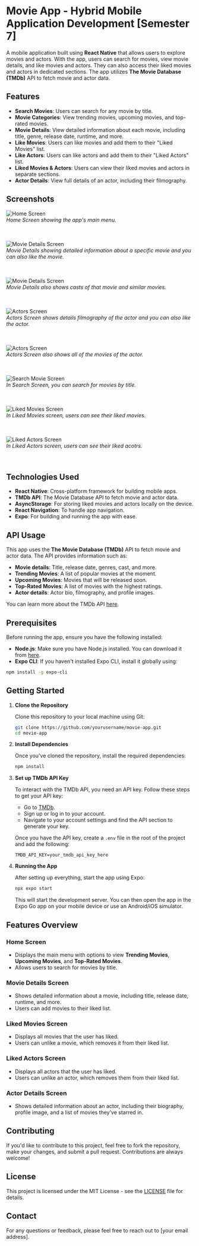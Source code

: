 
# Movie App - Hybrid Mobile Application Development [Semester 7]

A mobile application built using **React Native** that allows users to explore movies and actors. With the app, users can search for movies, view movie details, and like movies and actors. They can also access their liked movies and actors in dedicated sections. The app utilizes **The Movie Database (TMDb)** API to fetch movie and actor data.

## Features

- **Search Movies**: Users can search for any movie by title.
- **Movie Categories**: View trending movies, upcoming movies, and top-rated movies.
- **Movie Details**: View detailed information about each movie, including title, genre, release date, runtime, and more.
- **Like Movies**: Users can like movies and add them to their "Liked Movies" list.
- **Like Actors**: Users can like actors and add them to their "Liked Actors" list.
- **Liked Movies & Actors**: Users can view their liked movies and actors in separate sections.
- **Actor Details**: View full details of an actor, including their filmography.

## Screenshots

![Home Screen](./assets/DemoScreens/HomeScreen.jpg)  
*Home Screen showing the app's main menu.*
<br/>
<br/>
<br/>

![Movie Details Screen](./assets/DemoScreens/MovieDetailScreen.jpg)  
*Movie Details showing detailed information about a specific movie and you can also like the movie.*
<br/>
<br/>
<br/>


![Movie Details Screen](./assets/DemoScreens/MovieDetailScreen2.jpg)  
*Movie Details also shows casts of that movie and similar movies.*
<br/>
<br/>
<br/>


![Actors Screen](./assets/DemoScreens/ActorsScreen.jpg)  
*Actors Screen shows details filmography of the actor and you can also like the actor.*
<br/>
<br/>
<br/>

![Actors Screen](./assets/DemoScreens/ActorsScreen2.jpg)  
*Actors Screen also shows all of the movies of the actor.*
<br/>
<br/>
<br/>

![Search Movie Screen](./assets/DemoScreens/SearchScreen.jpg)  
*In Search Screen, you can search for movies by title.*
<br/>
<br/>
<br/>


![Liked Movies Screen](./assets/DemoScreens/LikedMoviesScreen.jpg)  
*In Liked Movies screen, users can see their liked movies.*
<br/>
<br/>
<br/>

![Liked Actors Screen](./assets/DemoScreens/LikedActorsScreen.jpg)  
*In Liked Actors screen, users can see their liked acotrs.*
<br/>
<br/>
<br/>



## Technologies Used

- **React Native**: Cross-platform framework for building mobile apps.
- **TMDb API**: The Movie Database API to fetch movie and actor data.
- **AsyncStorage**: For storing liked movies and actors locally on the device.
- **React Navigation**: To handle app navigation.
- **Expo**: For building and running the app with ease.

## API Usage

This app uses the **The Movie Database (TMDb)** API to fetch movie and actor data. The API provides information such as:

- **Movie details**: Title, release date, genres, cast, and more.
- **Trending Movies**: A list of popular movies at the moment.
- **Upcoming Movies**: Movies that will be released soon.
- **Top-Rated Movies**: A list of movies with the highest ratings.
- **Actor details**: Actor bio, filmography, and profile images.

You can learn more about the TMDb API [here](https://www.themoviedb.org/).

## Prerequisites

Before running the app, ensure you have the following installed:

- **Node.js**: Make sure you have Node.js installed. You can download it from [here](https://nodejs.org/).
- **Expo CLI**: If you haven't installed Expo CLI, install it globally using:

```bash
npm install -g expo-cli
```

## Getting Started

1. **Clone the Repository**

   Clone this repository to your local machine using Git:

   ```bash
   git clone https://github.com/yourusername/movie-app.git
   cd movie-app
   ```

2. **Install Dependencies**

   Once you've cloned the repository, install the required dependencies:

   ```bash
   npm install
   ```

3. **Set up TMDb API Key**

   To interact with the TMDb API, you need an API key. Follow these steps to get your API key:

   - Go to [TMDb](https://www.themoviedb.org/).
   - Sign up or log in to your account.
   - Navigate to your account settings and find the API section to generate your key.

   Once you have the API key, create a `.env` file in the root of the project and add the following:

   ```
   TMDB_API_KEY=your_tmdb_api_key_here
   ```

4. **Running the App**

   After setting up everything, start the app using Expo:

   ```bash
   npx expo start
   ```

   This will start the development server. You can then open the app in the Expo Go app on your mobile device or use an Android/iOS simulator.

## Features Overview

### Home Screen

- Displays the main menu with options to view **Trending Movies**, **Upcoming Movies**, and **Top-Rated Movies**.
- Allows users to search for movies by title.

### Movie Details Screen

- Shows detailed information about a movie, including title, release date, runtime, and more.
- Users can add movies to their liked list.

### Liked Movies Screen

- Displays all movies that the user has liked.
- Users can unlike a movie, which removes it from their liked list.

### Liked Actors Screen

- Displays all actors that the user has liked.
- Users can unlike an actor, which removes them from their liked list.

### Actor Details Screen

- Shows detailed information about an actor, including their biography, profile image, and a list of movies they’ve starred in.

## Contributing

If you'd like to contribute to this project, feel free to fork the repository, make your changes, and submit a pull request. Contributions are always welcome!

## License

This project is licensed under the MIT License - see the [LICENSE](LICENSE) file for details.

## Contact

For any questions or feedback, please feel free to reach out to [your email address].
